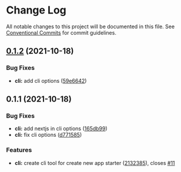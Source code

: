 # Change Log

All notable changes to this project will be documented in this file.
See [Conventional Commits](https://conventionalcommits.org) for commit guidelines.

## [0.1.2](https://github.com/arfcodes/frontend-toolkit/compare/@arfcodes/fe-cli@0.1.1...@arfcodes/fe-cli@0.1.2) (2021-10-18)


### Bug Fixes

* **cli:** add cli options ([59e6642](https://github.com/arfcodes/frontend-toolkit/commit/59e664257720fd28c509d62c66b36f16527a32cc))





## 0.1.1 (2021-10-18)


### Bug Fixes

* **cli:** add nextjs in cli options ([165db99](https://github.com/arfcodes/frontend-toolkit/commit/165db996c4969653b2622b2ea9801bbc13349c72))
* **cli:** fix cli options ([d771585](https://github.com/arfcodes/frontend-toolkit/commit/d7715854fb2bb143154dff20aa0e65a29ed2b65d))


### Features

* **cli:** create cli tool for create new app starter ([2132385](https://github.com/arfcodes/frontend-toolkit/commit/2132385e7b450335e033c1545eff3adf2968fc76)), closes [#11](https://github.com/arfcodes/frontend-toolkit/issues/11)
